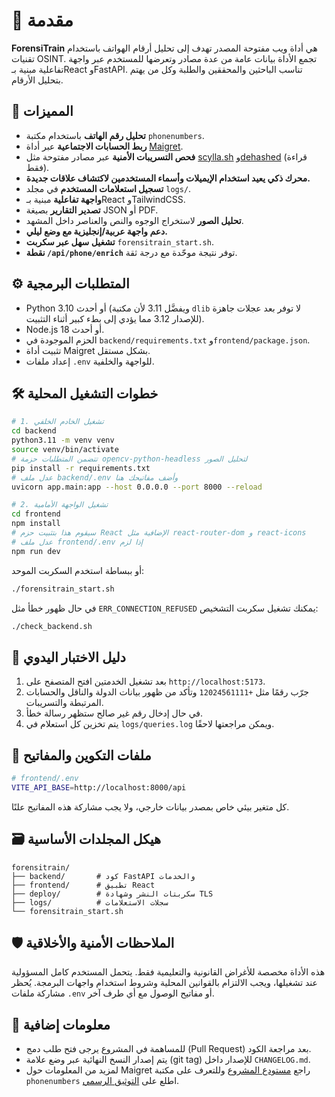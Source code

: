 # 📘 مقدمة

**ForensiTrain** هي أداة ويب مفتوحة المصدر تهدف إلى تحليل أرقام الهواتف باستخدام تقنيات OSINT. تجمع الأداة بيانات عامة من عدة مصادر وتعرضها للمستخدم عبر واجهة تفاعلية مبنية بـReact وFastAPI. تناسب الباحثين والمحققين والطلبة وكل من يهتم بتحليل الأرقام.

## 🚀 المميزات

- **تحليل رقم الهاتف** باستخدام مكتبة `phonenumbers`.
- **ربط الحسابات الاجتماعية** عبر أداة [Maigret](https://github.com/soxoj/maigret).
- **فحص التسريبات الأمنية** عبر مصادر مفتوحة مثل [scylla.sh](https://scylla.sh) و[dehashed](https://www.dehashed.com) (قراءة فقط).
- **محرك ذكي يعيد استخدام الإيميلات وأسماء المستخدمين لاكتشاف علاقات جديدة.**
- **تسجيل استعلامات المستخدم** في مجلد `logs/`.
- **واجهة تفاعلية** مبنية بـReact وTailwindCSS.
- **تصدير التقارير** بصيغة JSON أو PDF.
- **تحليل الصور** لاستخراج الوجوه والنص والعناصر داخل المشهد.
- **دعم واجهة عربية/إنجليزية مع وضع ليلي.**
- **تشغيل سهل عبر سكربت** `forensitrain_start.sh`.
- **نقطة `/api/phone/enrich`** توفر نتيجة موحّدة مع درجة ثقة.

## ⚙️ المتطلبات البرمجية

- Python 3.10 أو أحدث (ويفضَّل 3.11 لأن مكتبة `dlib` لا توفر بعد عجلات
  جاهزة للإصدار 3.12 مما يؤدي إلى بطء كبير أثناء التثبيت).
- Node.js 18 أو أحدث.
- الحزم الموجودة في `backend/requirements.txt` و`frontend/package.json`.
- تثبيت أداة Maigret بشكل مستقل.
- إعداد ملفات `.env` للواجهة والخلفية.

## 🛠️ خطوات التشغيل المحلية

```bash
# 1. تشغيل الخادم الخلفي
cd backend
python3.11 -m venv venv
source venv/bin/activate
# تتضمن المتطلبات حزمة opencv-python-headless لتحليل الصور
pip install -r requirements.txt
# عدل ملف backend/.env وأضف مفاتيحك هنا
uvicorn app.main:app --host 0.0.0.0 --port 8000 --reload
```

```bash
# 2. تشغيل الواجهة الأمامية
cd frontend
npm install
# سيقوم هذا بتثبيت حزم React الإضافية مثل react-router-dom و react-icons
# عدل ملف frontend/.env إذا لزم
npm run dev
```

أو ببساطة استخدم السكربت الموحد:

```bash
./forensitrain_start.sh
```

في حال ظهور خطأ مثل `ERR_CONNECTION_REFUSED` يمكنك تشغيل سكربت التشخيص:

```bash
./check_backend.sh
```

## 🧪 دليل الاختبار اليدوي

1. بعد تشغيل الخدمتين افتح المتصفح على `http://localhost:5173`.
2. جرّب رقمًا مثل `+12024561111` وتأكد من ظهور بيانات الدولة والناقل والحسابات المرتبطة والتسريبات.
3. في حال إدخال رقم غير صالح ستظهر رسالة خطأ.
4. يتم تخزين كل استعلام في `logs/queries.log` ويمكن مراجعتها لاحقًا.

## 📁 ملفات التكوين والمفاتيح

```bash
# frontend/.env
VITE_API_BASE=http://localhost:8000/api
```

كل متغير بيئي خاص بمصدر بيانات خارجي، ولا يجب مشاركة هذه المفاتيح علنًا.

## 🗃️ هيكل المجلدات الأساسية

```text
forensitrain/
├── backend/       # كود FastAPI والخدمات
├── frontend/      # تطبيق React
├── deploy/        # سكربتات النشر وشهادة TLS
├── logs/          # سجلات الاستعلامات
└── forensitrain_start.sh
```

## 🛡️ الملاحظات الأمنية والأخلاقية

هذه الأداة مخصصة للأغراض القانونية والتعليمية فقط. يتحمل المستخدم كامل المسؤولية عند تشغيلها، ويجب الالتزام بالقوانين المحلية وشروط استخدام واجهات البرمجة. يُحظر مشاركة ملفات `.env` أو مفاتيح الوصول مع أي طرف آخر.

## 📌 معلومات إضافية

- للمساهمة في المشروع يرجى فتح طلب دمج (Pull Request) بعد مراجعة الكود.
- يتم إصدار النسخ النهائية عبر وضع علامة (git tag) للإصدار داخل `CHANGELOG.md`.
- لمزيد من المعلومات حول Maigret راجع [مستودع المشروع](https://github.com/soxoj/maigret) وللتعرف على مكتبة `phonenumbers` اطلع على [التوثيق الرسمي](https://github.com/daviddrysdale/python-phonenumbers).

